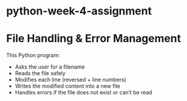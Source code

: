 # python-week-4-assignment

# File Handling & Error Management

This Python program:
- Asks the user for a filename
- Reads the file safely
- Modifies each line (reversed + line numbers)
- Writes the modified content into a new file
- Handles errors if the file does not exist or can’t be read
